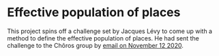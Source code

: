 # Effective population of places

This project spins off a challenge set by Jacques Lévy to come up with a method to define the effective population of places. He had sent the challenge to the Chôros group by [email on November 12 2020](https://gist.githubusercontent.com/sjinko/c59e8ada7adfd6add573796e5e7af154/raw/365fe1cbe00e9f7156500bcd3f412f42531f3930/levy-email-choros-20201112).



